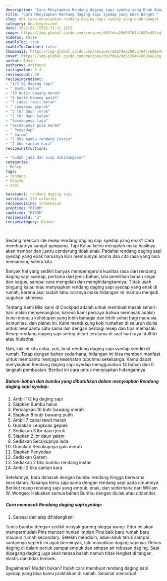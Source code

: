 ```yaml
---
description: "Cara Menyiapkan Rendang daging sapi syedap yang Enak Banget "
title: "Cara Menyiapkan Rendang daging sapi syedap yang Enak Banget "
slug: 607-cara-menyiapkan-rendang-daging-sapi-syedap-yang-enak-banget
category: Uncategorized
date: 2022-07-15T02:31:31.165Z
image: https://img-global.cpcdn.com/recipes/d02fdea29d537644/680x482cq70/rendang-daging-sapi-syedap-foto-resep-utama.jpg
hideToc: false
enableToc: true
enableTocContent: false
thumbnail: https://img-global.cpcdn.com/recipes/d02fdea29d537644/680x482cq70/rendang-daging-sapi-syedap-foto-resep-utama.jpg
cover: https://img-global.cpcdn.com/recipes/d02fdea29d537644/680x482cq70/rendang-daging-sapi-syedap-foto-resep-utama.jpg
author: Admin
authorAv: notfound
ratingvalue: 3.3
reviewcount: 20
recipeingredient:
- "1/2 kg daging sapi"
- " Bumbu halus"
- "10 butir bawang merah"
- "8 butir bawang putih"
- "7 cabai rawit merah"
- " Lengkoas geprek"
- "3 lbr daun jeruk"
- "2 lbr daun salam"
- "Secukupnya lada"
- "Secukupnya gula merah"
- " Penyedap"
- " Garam"
- "2 bks bumbu rendang instan"
- "2 bks santan kara"
recipeinstructions:

- "Sudah jadi dan siap dihidangkan!"
categories:
- Resep
tags:
- rendang
- daging
- sapi

katakunci: rendang daging sapi 
nutrition: 270 calories
recipecuisine: Indonesian
preptime: "PT20M"
cooktime: "PT35M"
recipeyield: "2"
recipecategory: Dinner

---
```



Sedang mencari ide resep rendang daging sapi syedap yang enak? Cara membuatnya sangat gampang. Tapi Kalau keliru mengolah maka hasilnya akan hambar dan justru cenderung tidak enak. Padahal rendang daging sapi syedap yang enak harusnya Kan mempunyai aroma dan cita rasa yang bisa memancing selera kita.


Banyak hal yang sedikit banyak mempengaruhi kualitas rasa dari rendang daging sapi syedap, pertama dari jenis bahan, lalu pemilihan bahan segar dan bagus, sampai cara mengolah dan menghidangkannya. Tidak usah bingung kalau mau menyiapkan rendang daging sapi syedap yang enak di rumah, karena asal sudah tahu caranya maka hidangan ini mampu menjadi suguhan istimewa.

Tentang Kami Misi kami di Cookpad adalah untuk membuat masak sehari-hari makin menyenangkan, karena kami percaya bahwa memasak adalah kunci menuju kehidupan yang lebih bahagia dan lebih sehat bagi manusia, komunitas, dan planet ini. Kami mendukung koki rumahan di seluruh dunia untuk membantu satu sama lain dengan berbagi resep dan tips memasak. Resep rendang daging sapi sering dicari terutama di saat hari raya Idulfitri atau Iduladha.


Nah, kali ini kita coba, yuk, buat rendang daging sapi syedap sendiri di rumah. Tetap dengan bahan sederhana, hidangan ini bisa memberi manfaat untuk membantu menjaga kesehatan tubuhmu sekeluarga. Kamu dapat menyiapkan Rendang daging sapi syedap menggunakan 14 bahan dan 0 langkah pembuatan. Berikut ini cara untuk menyiapkan hidangannya.

<!--inarticleads1-->

##### Bahan-bahan dan bumbu yang dibutuhkan dalam menyiapkan Rendang daging sapi syedap:

1. Ambil 1/2 kg daging sapi
1. Siapkan  Bumbu halus
1. Persiapkan 10 butir bawang merah
1. Siapkan 8 butir bawang putih
1. Ambil 7 cabai rawit merah
1. Gunakan  Lengkoas geprek
1. Sediakan 3 lbr daun jeruk
1. Siapkan 2 lbr daun salam
1. Sediakan Secukupnya lada
1. Gunakan Secukupnya gula merah
1. Siapkan  Penyedap
1. Sediakan  Garam
1. Sediakan 2 bks bumbu rendang instan
1. Ambil 2 bks santan kara


Setelahnya, baru dimasak dengan bumbu rendang hingga berwarna kecoklatan. Rasanya tentu saja sama dengan rendang sapi pada umumnya. Berikut resep rendang sapi yang empuk, enak, dan sederhana dari William W. Wongso: Haluskan semua bahan Bumbu dengan diulek atau diblender. 

<!--inarticleads2-->

##### Cara memasak Rendang daging sapi syedap:


1. Selesai dan siap dihidangkan!

Tumis bumbu dengan sedikit minyak goreng hingga wangi. Fitur ini akan mempermudah Pins mencari hunian impian Pins baik baru rumah baru maupun rumah secondary. Setelah mendidih, aduk-aduk terus sampai santannya seperti ini agak berminyak, lalu masukkan daging sapinya. Rebus daging di dalam periuk sampai empuk dan simpan air rebusan daging. Saat dipegang daging juga akan terasa basah namun tidak lengket di tangan, elastis dan tidak lembek. 

Bagaimana? Mudah bukan? Itulah cara membuat rendang daging sapi syedap yang bisa kamu praktikkan di rumah. Selamat mencoba!
